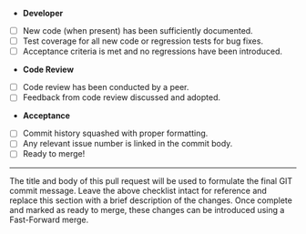 - **Developer**
- [ ] New code (when present) has been sufficiently documented.
- [ ] Test coverage for all new code or regression tests for bug fixes.
- [ ] Acceptance criteria is met and no regressions have been introduced.
- **Code Review**
- [ ] Code review has been conducted by a peer.
- [ ] Feedback from code review discussed and adopted.
- **Acceptance**
- [ ] Commit history squashed with proper formatting.
- [ ] Any relevant issue number is linked in the commit body.
- [ ] Ready to merge!

---

The title and body of this pull request will be used to formulate the final GIT
commit message. Leave the above checklist intact for reference and replace this
section with a brief description of the changes. Once complete and marked as
ready to merge, these changes can be introduced using a Fast-Forward merge.
